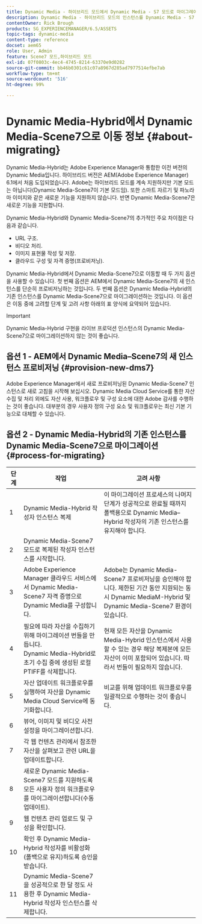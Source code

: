 ```yaml
---
title: Dynamic Media - 하이브리드 모드에서 Dynamic Media - S7 모드로 마이그레이션
description: Dynamic Media - 하이브리드 모드의 인스턴스를 Dynamic Media - S7 모드로 마이그레이션하는 방법 알아보기
contentOwner: Rick Brough
products: SG_EXPERIENCEMANAGER/6.5/ASSETS
topic-tags: dynamic-media
content-type: reference
docset: aem65
role: User, Admin
feature: Scene7 모드,하이브리드 모드
exl-id: 07f0803c-4ec4-4745-8214-63370e9d0282
source-git-commit: bb46b0301c61c07a8967d285ad7977514efbe7ab
workflow-type: tm+mt
source-wordcount: '516'
ht-degree: 99%

---
```


# Dynamic Media-Hybrid에서 Dynamic Media-Scene7으로 이동 정보 {#about-migrating}

Dynamic Media-Hybrid는 Adobe Experience Manager와 통합한 이전 버전의 Dynamic Media입니다. 하이브리드 버전은 AEM(Adobe Experience Manager) 6.1에서 처음 도입되었습니다. Adobe는 하이브리드 모드를 계속 지원하지만 기본 모드는 아닙니다(Dynamic Media-Scene7이 기본 모드임). 또한 스마트 자르기 및 파노라마 이미지와 같은 새로운 기능을 지원하지 않습니다. 반면 Dynamic Media-Scene7은 새로운 기능을 지원합니다.

Dynamic Media-Hybrid와 Dynamic Media-Scene7의 추가적인 주요 차이점은 다음과 같습니다.

* URL 구조.
* 비디오 처리.
* 이미지 표현물 작성 및 저장.
* 클라우드 구성 및 자격 증명(프로비저닝).

Dynamic Media-Hybrid에서 Dynamic Media-Scene7으로 이동할 때 두 가지 옵션을 사용할 수 있습니다. 첫 번째 옵션은 AEM에서 Dynamic Media-Scene7의 새 인스턴스를 단순히 프로비저닝하는 것입니다. 두 번째 옵션은 Dynamic Media-Hybrid의 기존 인스턴스를 Dynamic Media-Scene7으로 마이그레이션하는 것입니다. 이 옵션은 이동 중에 고려할 단계 및 고려 사항 아래의 표 양식에 요약되어 있습니다.

>[!IMPORTANT]
>
>Dynamic Media-Hybrid 구현을 라이브 프로덕션 인스턴스의 Dynamic Media-Scene7으로 마이그레이션하지 않는 것이 좋습니다.

## 옵션 1 - AEM에서 Dynamic Media–Scene7의 새 인스턴스 프로비저닝 {#provision-new-dms7}

Adobe Experience Manager에서 새로 프로비저닝된 Dynamic Media-Scene7 인스턴스로 새로 고침을 시작해 보십시오. Dynamic Media Cloud Service를 통한 자산 수집 및 처리 외에도 자산 사용, 워크플로우 및 구성 요소에 대한 Adobe 감사를 수행하는 것이 좋습니다. 대부분의 경우 사용자 정의 구성 요소 및 워크플로우는 최신 기본 기능으로 대체할 수 있습니다.

## 옵션 2 - Dynamic Media-Hybrid의 기존 인스턴스를 Dynamic Media-Scene7으로 마이그레이션 {#process-for-migrating}

| 단계 | 작업 | 고려 사항 |
|---|---|---|
| 1 | Dynamic Media-Hybrid 작성자 인스턴스 복제 | 이 마이그레이션 프로세스의 나머지 단계가 성공적으로 완료될 때까지 폴백용으로 Dynamic Media–Hybrid 작성자의 기존 인스턴스를 유지해야 합니다. |
| 2 | Dynamic Media-Scene7 모드로 복제된 작성자 인스턴스를 시작합니다. |  |
| 3 | Adobe Experience Manager 클라우드 서비스에서 Dynamic Media-Scene7 자격 증명으로 Dynamic Media를 구성합니다. | Adobe는 Dynamic Media-Scene7 프로비저닝을 승인해야 합니다. 제한된 기간 동안 지원되는 동시 Dynamic MediaM-Hybrid 및 Dynamic Media-Scene7 환경이 있습니다. |
| 4 | 필요에 따라 자산을 수집하기 위해 마이그레이션 번들을 만듭니다.<br>Dynamic Media-Hybrid로 초기 수집 중에 생성된 로컬 PTIFF를 삭제합니다. | 현재 모든 자산을 Dynamic Media-Hybrid 인스턴스에서 사용할 수 있는 경우 해당 복제본에 모든 자산이 이미 포함되어 있습니다. 따라서 번들이 필요하지 않습니다. |
| 5 | 자산 업데이트 워크플로우를 실행하여 자산을 Dynamic Media Cloud Service에 동기화합니다. | 비교를 위해 업데이트 워크플로우를 일괄적으로 수행하는 것이 좋습니다. |
| 6 | 뷰어, 이미지 및 비디오 사전 설정을 마이그레이션합니다. |  |
| 7 | 각 웹 컨텐츠 관리에서 참조한 자산을 살펴보고 관련 URL을 업데이트합니다. |  |
| 8 | 새로운 Dynamic Media-Scene7 모드를 지원하도록 모든 사용자 정의 워크플로우를 마이그레이션합니다(수동 업데이트). |  |
| 9 | 웹 컨텐츠 관리 업로드 및 구성을 확인합니다. |  |
| 10 | 확인 후 Dynamic Media-Hybrid 작성자를 비활성화(폴백으로 유지)하도록 승인을 받습니다. |  |
| 11 | Dynamic Media-Scene7을 성공적으로 한 달 정도 사용한 후 Dynamic Media-Hybrid 작성자 인스턴스를 삭제합니다. |  |
